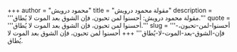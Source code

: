 +++
author = "محمود درويش"
title = "مقولة محمود درويش"
description = '''مقولة محمود درويش: أحسنوا لمن تحبون، فإن الشوق بعد الموت لا يُطاق.'''
quote = '''أحسنوا لمن تحبون، فإن الشوق بعد الموت لا يُطاق.'''
slug = '''أحسنوا-لمن-تحبون،-فإن-الشوق-بعد-الموت-لا-يُطاق'''
+++
أحسنوا لمن تحبون، فإن الشوق بعد الموت لا يُطاق.
